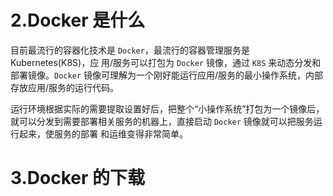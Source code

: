 # 2.Docker 是什么

目前最流行的容器化技术是 `Docker`，最流行的容器管理服务是 Kubernetes(K8S)，应 用/服务可以打包为 `Docker` 镜像，通过 `K8S` 来动态分发和部署镜像。`Docker` 镜像可理解为一个刚好能运行应用/服务的最小操作系统，内部存放应用/服务的运行代码。

运行环境根据实际的需要提取设置好后，把整个“小操作系统”打包为一个镜像后，就可以分发到需要部署相关服务的机器上，直接启动 `Docker` 镜像就可以把服务运行起来，使服务的部署 和运维变得非常简单。



# 3.Docker 的下载

